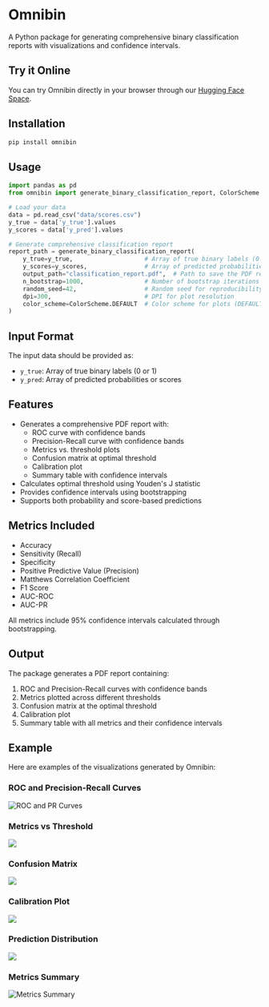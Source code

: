 # Omnibin

A Python package for generating comprehensive binary classification reports with visualizations and confidence intervals.

## Try it Online

You can try Omnibin directly in your browser through our [Hugging Face Space](https://felipekitamura-omnibin.hf.space).

## Installation

```bash
pip install omnibin
```

## Usage

```python
import pandas as pd
from omnibin import generate_binary_classification_report, ColorScheme

# Load your data
data = pd.read_csv("data/scores.csv")
y_true = data['y_true'].values
y_scores = data['y_pred'].values

# Generate comprehensive classification report
report_path = generate_binary_classification_report(
    y_true=y_true,                    # Array of true binary labels (0 or 1)
    y_scores=y_scores,                # Array of predicted probabilities or scores
    output_path="classification_report.pdf",  # Path to save the PDF report
    n_bootstrap=1000,                 # Number of bootstrap iterations for confidence intervals
    random_seed=42,                   # Random seed for reproducibility
    dpi=300,                          # DPI for plot resolution
    color_scheme=ColorScheme.DEFAULT  # Color scheme for plots (DEFAULT, MONOCHROME, or VIBRANT)
)
```

## Input Format

The input data should be provided as:
- `y_true`: Array of true binary labels (0 or 1)
- `y_pred`: Array of predicted probabilities or scores

## Features

- Generates a comprehensive PDF report with:
  - ROC curve with confidence bands
  - Precision-Recall curve with confidence bands
  - Metrics vs. threshold plots
  - Confusion matrix at optimal threshold
  - Calibration plot
  - Summary table with confidence intervals
- Calculates optimal threshold using Youden's J statistic
- Provides confidence intervals using bootstrapping
- Supports both probability and score-based predictions

## Metrics Included

- Accuracy
- Sensitivity (Recall)
- Specificity
- Positive Predictive Value (Precision)
- Matthews Correlation Coefficient
- F1 Score
- AUC-ROC
- AUC-PR

All metrics include 95% confidence intervals calculated through bootstrapping.

## Output

The package generates a PDF report containing:
1. ROC and Precision-Recall curves with confidence bands
2. Metrics plotted across different thresholds
3. Confusion matrix at the optimal threshold
4. Calibration plot
5. Summary table with all metrics and their confidence intervals 

## Example

Here are examples of the visualizations generated by Omnibin:

### ROC and Precision-Recall Curves
![ROC and PR Curves](results/plots/roc_pr.png)

### Metrics vs Threshold
<img src="results/plots/metrics_threshold.png">

### Confusion Matrix
<img src="results/plots/confusion_matrix.png">

### Calibration Plot
<img src="results/plots/calibration.png">

### Prediction Distribution
<img src="results/plots/prediction_distribution.png">

### Metrics Summary
![Metrics Summary](results/plots/metrics_summary.png) 
